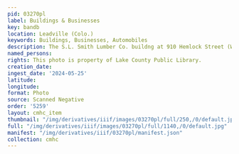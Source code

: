 ```yaml
---
pid: 03270pl
label: Buildings & Businesses
key: bandb
location: Leadville (Colo.)
keywords: Buildings, Businesses, Automobiles
description: The S.L. Smith Lumber Co. buildng at 910 Hemlock Street (Wingenbach Collection)
named_persons: 
rights: This photo is property of Lake County Public Library.
creation_date: 
ingest_date: '2024-05-25'
latitude: 
longitude: 
format: Photo
source: Scanned Negative
order: '5259'
layout: cmhc_item
thumbnail: "/img/derivatives/iiif/images/03270pl/full/250,/0/default.jpg"
full: "/img/derivatives/iiif/images/03270pl/full/1140,/0/default.jpg"
manifest: "/img/derivatives/iiif/03270pl/manifest.json"
collection: cmhc
---
```

